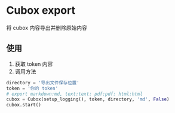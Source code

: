 # Cubox export
将 cubox 内容导出并删除原始内容

## 使用
1. 获取 token 内容
2. 调用方法
```python
directory = '导出文件保存位置'
token = '你的 token'
# export markdown:md, text:text: pdf:pdf: html:html
cubox = Cubox(setup_logging(), token, directory, 'md', False)
cubox.start()
```